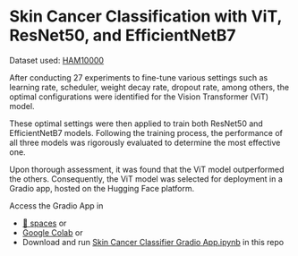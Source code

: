 # Skin Cancer Classification with ViT, ResNet50, and EfficientNetB7

Dataset used: [HAM10000](https://dataverse.harvard.edu/dataset.xhtml?persistentId=doi:10.7910/DVN/DBW86T)

After conducting 27 experiments to fine-tune various settings such as learning rate, scheduler, weight decay rate, dropout rate, among others, the optimal configurations were identified for the Vision Transformer (ViT) model.

These optimal settings were then applied to train both ResNet50 and EfficientNetB7 models. Following the training process, the performance of all three models was rigorously evaluated to determine the most effective one.

Upon thorough assessment, it was found that the ViT model outperformed the others. Consequently, the ViT model was selected for deployment in a Gradio app, hosted on the Hugging Face platform.

Access the Gradio App in 
- [🤗 spaces](https://huggingface.co/spaces/sharren/skin-classification) or
- [Google Colab](https://colab.research.google.com/drive/1xRMiu9KqZvdnwdIZ_NYszRbgAt4I7-as?usp=sharing) or
- Download and run [Skin Cancer Classifier Gradio App.ipynb](https://github.com/tangsharren/imageClassifier-ham10000/blob/main/Skin%20Cancer%20Classifier%20Gradio%20App.ipynb) in this repo 

